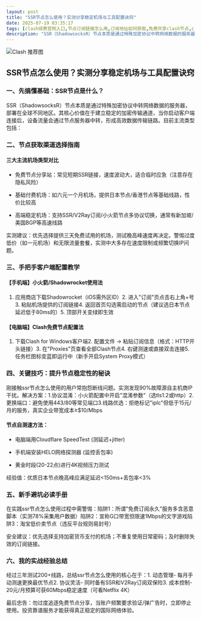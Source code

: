 ```yaml
---
layout: post
title: "SSR节点怎么使用？实测分享稳定机场与工具配置诀窍"
date: 2025-07-19 03:35:17
tags: [clash续费官网入口,节点订阅链接怎么用,订阅地址如何获取,免费共享clash节点,clashverge手机版下载]
description: "SSR（ShadowsocksR）节点本质是通过特殊加密协议中转网络数据的服务器,部署在全球不同地区。其核心价值在于建立稳定的加密传输通道,当你启动客户端连接后,设备流量会通过节点服务器中转,形成高效数据传输链路。目前主流类型包括:"
---
```


![Clash 推荐图](https://clashjd.github.io/assets/img/tiktok机场推荐.png)

## SSR节点怎么使用？实测分享稳定机场与工具配置诀窍

### 一、先搞懂基础：SSR节点是什么？

SSR（ShadowsocksR）节点本质是通过特殊加密协议中转网络数据的服务器，部署在全球不同地区。其核心价值在于建立稳定的加密传输通道，当你启动客户端连接后，设备流量会通过节点服务器中转，形成高效数据传输链路。目前主流类型包括：

### 二、节点获取渠道选择指南

#### 三大主流机场类型对比

- 免费节点分享站：常见短期SSR链接，速度波动大，适合临时应急（注意存在隐私风险）

- 基础付费机场：如六元一个月机场，提供日本节点/香港节点等基础线路，性价比较高

- 高端稳定机场：支持SSR/V2Ray订阅/小火箭节点多协议切换，通常有新加坡/美国BGP等高速线路

实测建议：优先选择提供三天免费试用的机场，测试晚高峰速度再决定。警惕过度低价（如一元机场）和无限流量套餐，实测中大多存在速度限制或频繁切换IP问题。

### 三、手把手客户端配置教学

#### 【手机端】小火箭/Shadowrocket使用法

1. 应用商店下载Shadowrocket（iOS需外区ID）2. 进入"订阅"页点击右上角+号3. 粘贴机场提供的订阅链接4. 返回首页勾选需启动的节点（建议选日本节点延迟低于80ms的）5. 顶部开关变绿即生效

#### 【电脑端】Clash免费节点配置法

1. 下载Clash for Windows客户端2. 配置文件 → 粘贴订阅信息（格式：HTTP开头链接）3. 在"Proxies"页查看全部Clash节点4. 右键测速或直接双击连接5. 任务栏图标变蓝即运行中（新手开启System Proxy模式）

### 四、关键技巧：提升节点稳定性的秘诀

刚接触ssr节点怎么使用的用户常抱怨断线问题。实测发现90%故障源自主机商IP干扰。解决方案：1.协议混淆：小火箭配置中开启"混淆参数"（选tls1.2或http）2.更换端口：避免使用443/80等常见端口3.线路优选：拒绝标记"iplc"但低于15元/月的服务，真实企业带宽成本≥$10/Mbps

#### 节点自测速方法：

- 电脑端用Cloudflare SpeedTest (测延迟+jitter)

- 手机端安装HELO网络探测器 (监控丢包率)

- 黄金时段(20-22点)进行4K视频压力测试

经验值：优质日本节点晚高峰应满足延迟<150ms+丢包率<3%

### 五、新手避坑必读手册

在实践ssr节点怎么使用过程中需警惕：陷阱1：所谓"免费订阅永久"服务多含恶意脚本（实测78%采集用户数据）陷阱2：宣称G口带宽但限速1Mbps的文字游戏陷阱3：淘宝低价卖节点（违反平台规则易封号）

安全建议：优先选择支持加密货币支付的机场；不重复使用日常密码；及时删除失效的订阅链接。

### 六、我的实战经验总结

经过三年测试200+线路，总结ssr节点怎么使用的核心在于：1. 动态管理- 每月手动测速更换最优节点2. 协议灵活- 同时备有SSR和V2Ray订阅双保险3. 成本控制- 20元/月预算可获60Mbps稳定速度（可看Netflix 4K）

最后忠告：勿过度追逐免费节点分享，当账户频繁要求验证/弹广告时，立即停止使用。投资靠谱服务才能获得真正稳定的国际网络体验。